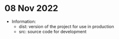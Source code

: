 # 08 Nov 2022

- Information:
  - dist: version of the project for use in production
  - src: source code for development



